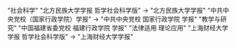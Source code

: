 "社会科学"
"北方民族大学学报 哲学社会科学版" -> "北方民族大学学报"
"中共中央党校（国家行政学院）学报" -> "中共中央党校 国家行政学院 学报"
"教学与研究"
"中国福建省委党校 福建行政学院 学报"
"法律适用 理论应用"
"上海财经大学学报 哲学社会科学版" -> "上海财经大学学报"